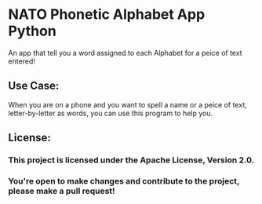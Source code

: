 # NATO Phonetic Alphabet App Python
 
An app that tell you a word assigned to each Alphabet for a peice of text entered!

## Use Case:

When you are on a phone and you want to spell a name or a peice of text, letter-by-letter as words, you can use this program to help you.

## License:

### This project is licensed under the Apache License, Version 2.0. 
### You're open to make changes and contribute to the project, please make a pull request!